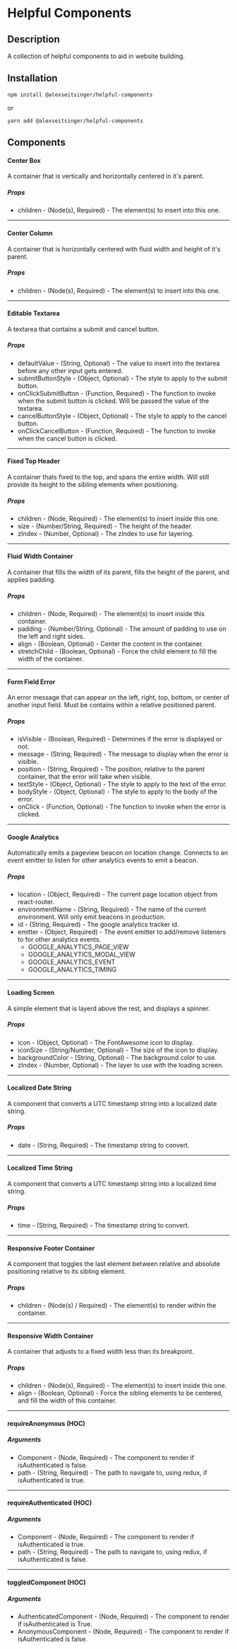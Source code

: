 # Helpful Components

## Description

A collection of helpful components to aid in website building.

## Installation

```
npm install @alexseitsinger/helpful-components
```

or

```
yarn add @alexseitsinger/helpful-components
```

## Components

#### Center Box

A container that is vertically and horizontally centered in it's parent.

##### Props

-   children - (Node(s), Required) - The element(s) to insert into this one.

---

#### Center Column

A container that is horizontally centered with fluid width and height of it's parent.

##### Props

-   children - (Node(s), Required) - The element(s) to insert into this one.

---

#### Editable Textarea

A textarea that contains a submit and cancel button.

##### Props

-   defaultValue - (String, Optional) - The value to insert into the textarea before any other input gets entered.
-   submitButtonStyle - (Object, Optional) - The style to apply to the submit button.
-   onClickSubmitButton - (Function, Required) - The function to invoke when the submit button is clicked. Will be passed the value of the textarea.
-   cancelButtonStyle - (Object, Optional) - The style to apply to the cancel button.
-   onClickCancelButton - (Function, Required) - The function to invoke when the cancel button is clicked.

---

#### Fixed Top Header

A container thats fixed to the top, and spans the entire width. Will still provide its height to the sibling elements when positioning.

##### Props

-   children - (Node, Required) - The element(s) to insert inside this one.
-   size - (Number/String, Required) - The height of the header.
-   zIndex - (Number, Optional) - The zIndex to use for layering.

---

#### Fluid Width Container

A container that fills the width of its parent, fills the height of the parent, and applies padding.

##### Props

-   children - (Node, Required) - The element(s) to insert inside this container.
-   padding - (Number/String, Optional) - The amount of padding to use on the left and right sides.
-   align - (Boolean, Optional) - Center the content in the container.
-   stretchChild - (Boolean, Optional) - Force the child element to fill the width of the container.

---

#### Form Field Error

An error message that can appear on the left, right, top, bottom, or center of another input field. Must be contains within a relative positioned parent.

##### Props

-   isVisible - (Boolean, Required) - Determines if the error is displayed or not.
-   message - (String, Required) - The message to display when the error is visible.
-   position - (String, Required) - The position, relative to the parent container, that the error will take when visible.
-   textStyle - (Object, Optional) - The style to apply to the text of the error.
-   bodyStyle - (Object, Optional) - The style to apply to the body of the error.
-   onClick - (Function, Optional) - The function to invoke when the error is clicked.

---

#### Google Analytics

Automatically emits a pageview beacon on location change. Connects to an event emitter to listen for other analytics events to emit a beacon.

##### Props

-   location - (Object, Required) - The current page location object from react-router.
-   environmentName - (String, Required) - The name of the current environment. Will only emit beacons in production.
-   id - (String, Required) - The google analytics tracker id.
-   emitter - (Object, Required) - The event emitter to add/remove listeners to for other analytics events.
    -   GOOGLE_ANALYTICS_PAGE_VIEW
    -   GOOGLE_ANALYTICS_MODAL_VIEW
    -   GOOGLE_ANALYTICS_EVENT
    -   GOOGLE_ANALYTICS_TIMING

---

#### Loading Screen

A simple element that is layerd above the rest, and displays a spinner.

##### Props

-   icon - (Object, Optional) - The FontAwesome icon to display.
-   iconSize - (String/Number, Optional) - The size of the icon to display.
-   backgroundColor - (String, Optional) - The background color to use.
-   zIndex - (Number, Optional) - The layer to use with the loading screen.

---

#### Localized Date String

A component that converts a UTC timestamp string into a localized date string.

##### Props

-   date - (String, Required) - The timestamp string to convert.

---

#### Localized Time String

A component that converts a UTC timestamp string into a localized time string.

##### Props

-   time - (String, Required) - The timestamp string to convert.

---

#### Responsive Footer Container

A component that toggles the last element between relative and absolute positioning relative to its sibling element.

##### Props

-   children - (Node(s) / Required) - The element(s) to render within the container.

---

#### Responsive Width Container

A container that adjusts to a fixed width less than its breakpoint.

##### Props

-   children - (Node(s), Required) - The element(s) to insert inside this one.
-   align - (Boolean, Optional) - Force the sibling elements to be centered, and fill the width of this container.

---

#### requireAnonymous (HOC)

##### Arguments

-   Component - (Node, Required) - The component to render if isAuthenticated is false.
-   path - (String, Required) - The path to navigate to, using redux, if isAuthenticated is true.

---

#### requireAuthenticated (HOC)

##### Arguments

-   Component - (Node, Required) - The component to render if isAuthenticated is true.
-   path - (String, Required) - The path to navigate to, using redux, if isAuthenticated is false.

---

#### toggledComponent (HOC)

##### Arguments

-   AuthenticatedComponent - (Node, Required) - The component to render if isAuthenticated is True.
-   AnonymousComponent - (Node, Required) - The component to render if isAuthenticated is false.
